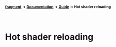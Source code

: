 #### <sup>[fragment](../../README.md) → [Documentation](../README.md) → [Guide](../README.md#guide) → Hot shader reloading</sup>
<br>

# Hot shader reloading
